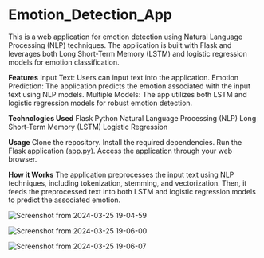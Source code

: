 # Emotion_Detection_App
This is a web application for emotion detection using Natural Language Processing (NLP) techniques. The application is built with Flask and leverages both Long Short-Term Memory (LSTM) and logistic regression models for emotion classification.

**Features**
Input Text: Users can input text into the application.
Emotion Prediction: The application predicts the emotion associated with the input text using NLP models.
Multiple Models: The app utilizes both LSTM and logistic regression models for robust emotion detection.

**Technologies Used**
Flask
Python
Natural Language Processing (NLP)
Long Short-Term Memory (LSTM)
Logistic Regression

**Usage**
Clone the repository.
Install the required dependencies.
Run the Flask application (app.py).
Access the application through your web browser.

**How it Works**
The application preprocesses the input text using NLP techniques, including tokenization, stemming, and vectorization. Then, it feeds the preprocessed text into both LSTM and logistic regression models to predict the associated emotion.

![Screenshot from 2024-03-25 19-04-59](https://github.com/sonamsirohi/Emotion_Detection_App/assets/123961044/0145cc51-5b97-4d88-9247-819690ae0cc7)

![Screenshot from 2024-03-25 19-06-00](https://github.com/sonamsirohi/Emotion_Detection_App/assets/123961044/416f130e-ebcc-4aaf-b180-fcf50e178736)

![Screenshot from 2024-03-25 19-06-07](https://github.com/sonamsirohi/Emotion_Detection_App/assets/123961044/8ae8390e-3f63-401f-82a8-dddbf3084a0e)



